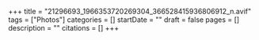 +++
title = "21296693_1966353720269304_366528415936806912_n.avif"
tags = ["Photos"]
categories = []
startDate = ""
draft = false
pages = []
description = ""
citations = []
+++
